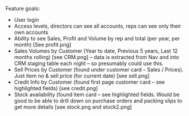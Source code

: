 Feature goals:
- User login
- Access levels, directors can see all accounts, reps can see
  only their own accounts
- Ability to see Sales, Profit and Volume by rep and total (per
  year, per month) [See profit.png]
- Sales Volumes by Customer (Year to date, Previous 5 years, Last
  12 months rolling) [see CRM.png] – data is extracted from Nav
and into CRM staging table each night  – so presumably could use
this.
-  Sell Prices by Customer (found under customer card – Sales /
   Prices). Just item no & sell price (for current date) [see
sell.png]
-  Credit Info by Customer (found first page customer card – see
   highlighted fields) [see credit.png]
- Stock availability (found item card – see highlighted fields.
  Would be good to be able to drill down on purchase orders and
packing slips to get more details [see stock.png and stock2.png]
